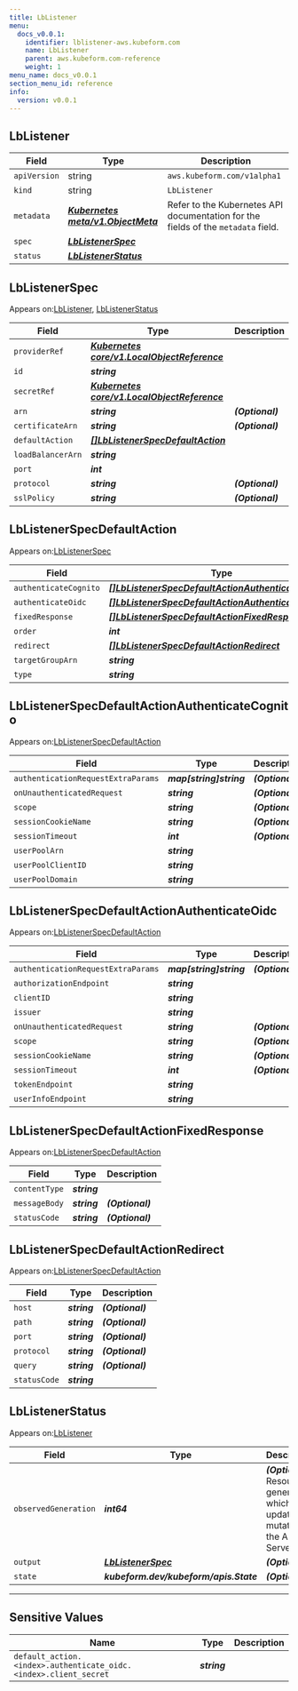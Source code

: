 ```yaml
---
title: LbListener
menu:
  docs_v0.0.1:
    identifier: lblistener-aws.kubeform.com
    name: LbListener
    parent: aws.kubeform.com-reference
    weight: 1
menu_name: docs_v0.0.1
section_menu_id: reference
info:
  version: v0.0.1
---
```


## LbListener
| Field | Type | Description |
| ------ | ----- | ----------- |
| `apiVersion` | string | `aws.kubeform.com/v1alpha1` |
|    `kind` | string | `LbListener` |
| `metadata` | ***[Kubernetes meta/v1.ObjectMeta](https://kubernetes.io/docs/reference/generated/kubernetes-api/v1.13/#objectmeta-v1-meta)***|Refer to the Kubernetes API documentation for the fields of the `metadata` field.|
| `spec` | ***[LbListenerSpec](#lblistenerspec)***||
| `status` | ***[LbListenerStatus](#lblistenerstatus)***||
## LbListenerSpec

Appears on:[LbListener](#lblistener), [LbListenerStatus](#lblistenerstatus)

| Field | Type | Description |
| ------ | ----- | ----------- |
| `providerRef` | ***[Kubernetes core/v1.LocalObjectReference](https://kubernetes.io/docs/reference/generated/kubernetes-api/v1.13/#localobjectreference-v1-core)***||
| `id` | ***string***||
| `secretRef` | ***[Kubernetes core/v1.LocalObjectReference](https://kubernetes.io/docs/reference/generated/kubernetes-api/v1.13/#localobjectreference-v1-core)***||
| `arn` | ***string***| ***(Optional)*** |
| `certificateArn` | ***string***| ***(Optional)*** |
| `defaultAction` | ***[[]LbListenerSpecDefaultAction](#lblistenerspecdefaultaction)***||
| `loadBalancerArn` | ***string***||
| `port` | ***int***||
| `protocol` | ***string***| ***(Optional)*** |
| `sslPolicy` | ***string***| ***(Optional)*** |
## LbListenerSpecDefaultAction

Appears on:[LbListenerSpec](#lblistenerspec)

| Field | Type | Description |
| ------ | ----- | ----------- |
| `authenticateCognito` | ***[[]LbListenerSpecDefaultActionAuthenticateCognito](#lblistenerspecdefaultactionauthenticatecognito)***| ***(Optional)*** |
| `authenticateOidc` | ***[[]LbListenerSpecDefaultActionAuthenticateOidc](#lblistenerspecdefaultactionauthenticateoidc)***| ***(Optional)*** |
| `fixedResponse` | ***[[]LbListenerSpecDefaultActionFixedResponse](#lblistenerspecdefaultactionfixedresponse)***| ***(Optional)*** |
| `order` | ***int***| ***(Optional)*** |
| `redirect` | ***[[]LbListenerSpecDefaultActionRedirect](#lblistenerspecdefaultactionredirect)***| ***(Optional)*** |
| `targetGroupArn` | ***string***| ***(Optional)*** |
| `type` | ***string***||
## LbListenerSpecDefaultActionAuthenticateCognito

Appears on:[LbListenerSpecDefaultAction](#lblistenerspecdefaultaction)

| Field | Type | Description |
| ------ | ----- | ----------- |
| `authenticationRequestExtraParams` | ***map[string]string***| ***(Optional)*** |
| `onUnauthenticatedRequest` | ***string***| ***(Optional)*** |
| `scope` | ***string***| ***(Optional)*** |
| `sessionCookieName` | ***string***| ***(Optional)*** |
| `sessionTimeout` | ***int***| ***(Optional)*** |
| `userPoolArn` | ***string***||
| `userPoolClientID` | ***string***||
| `userPoolDomain` | ***string***||
## LbListenerSpecDefaultActionAuthenticateOidc

Appears on:[LbListenerSpecDefaultAction](#lblistenerspecdefaultaction)

| Field | Type | Description |
| ------ | ----- | ----------- |
| `authenticationRequestExtraParams` | ***map[string]string***| ***(Optional)*** |
| `authorizationEndpoint` | ***string***||
| `clientID` | ***string***||
| `issuer` | ***string***||
| `onUnauthenticatedRequest` | ***string***| ***(Optional)*** |
| `scope` | ***string***| ***(Optional)*** |
| `sessionCookieName` | ***string***| ***(Optional)*** |
| `sessionTimeout` | ***int***| ***(Optional)*** |
| `tokenEndpoint` | ***string***||
| `userInfoEndpoint` | ***string***||
## LbListenerSpecDefaultActionFixedResponse

Appears on:[LbListenerSpecDefaultAction](#lblistenerspecdefaultaction)

| Field | Type | Description |
| ------ | ----- | ----------- |
| `contentType` | ***string***||
| `messageBody` | ***string***| ***(Optional)*** |
| `statusCode` | ***string***| ***(Optional)*** |
## LbListenerSpecDefaultActionRedirect

Appears on:[LbListenerSpecDefaultAction](#lblistenerspecdefaultaction)

| Field | Type | Description |
| ------ | ----- | ----------- |
| `host` | ***string***| ***(Optional)*** |
| `path` | ***string***| ***(Optional)*** |
| `port` | ***string***| ***(Optional)*** |
| `protocol` | ***string***| ***(Optional)*** |
| `query` | ***string***| ***(Optional)*** |
| `statusCode` | ***string***||
## LbListenerStatus

Appears on:[LbListener](#lblistener)

| Field | Type | Description |
| ------ | ----- | ----------- |
| `observedGeneration` | ***int64***| ***(Optional)*** Resource generation, which is updated on mutation by the API Server.|
| `output` | ***[LbListenerSpec](#lblistenerspec)***| ***(Optional)*** |
| `state` | ***kubeform.dev/kubeform/apis.State***| ***(Optional)*** |
---
## Sensitive Values
| Name | Type | Description |
|------|------|-------------|
| `default_action.<index>.authenticate_oidc.<index>.client_secret` | ***string*** ||
